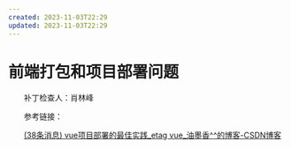 ```yaml
---
created: 2023-11-03T22:29
updated: 2023-11-03T22:29
---
```

# 前端打包和项目部署问题

　　补丁检查人：肖林峰

　　参考链接：

　　[(38条消息) vue项目部署的最佳实践_etag vue_油墨香^](https://blog.csdn.net/qq_41581588/article/details/126760457)​[^的博客-CSDN博客](https://blog.csdn.net/qq_41581588/article/details/126760457)
